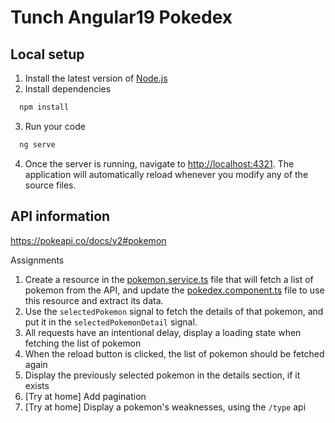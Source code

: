 # Tunch Angular19 Pokedex

## Local setup
1. Install the latest version of [Node.js](https://nodejs.org/en/download/)
2. Install dependencies
```bash
  npm install
```
3. Run your code
```bash
  ng serve
```
4. Once the server is running, navigate to [http://localhost:4321](http://localhost:4321). The 
   application will automatically reload whenever you modify any of the source files.


## API information
https://pokeapi.co/docs/v2#pokemon

Assignments
1. Create a resource in the [pokemon.service.ts](src/app/services/pokemon.service.ts) file that will fetch a list of 
   pokemon from the API, and update the [pokedex.component.ts](src/app/smart-components/pokedex/pokedex.component.ts) file to use this resource and extract its data.
2. Use the `selectedPokemon` signal to fetch the details of that pokemon, and put it in the `selectedPokemonDetail` signal.
3. All requests have an intentional delay, display a loading state when fetching the list of pokemon
4. When the reload button is clicked, the list of pokemon should be fetched again
5. Display the previously selected pokemon in the details section, if it exists
6. [Try at home] Add pagination
7. [Try at home] Display a pokemon's weaknesses, using the `/type` api

